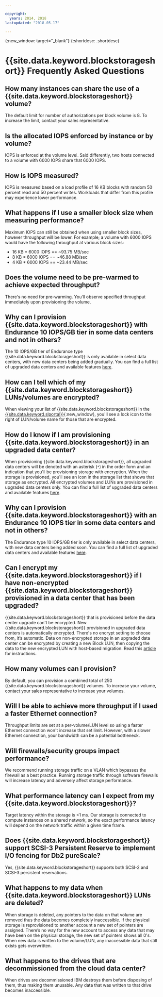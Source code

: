 ```yaml
---

copyright:
  years: 2014, 2018
lastupdated: "2018-05-17"

---
```

{:new_window: target="_blank"}
{:shortdesc: .shortdesc}

# {{site.data.keyword.blockstorageshort}} Frequently Asked Questions

## How many instances can share the use of a {{site.data.keyword.blockstorageshort}} volume?
The default limit for number of authorizations per block volume is 8. To increase the limit, contact your sales representative.

## Is the allocated IOPS enforced by instance or by volume?
IOPS is enforced at the volume level. Said differently, two hosts connected to a volume with 6000 IOPS share that 6000 IOPS.

## How is IOPS measured?
IOPS is measured based on a load profile of 16 KB blocks with random 50 percent read and 50 percent writes. Workloads that differ from this profile may experience lower performance.

## What happens if I use a smaller block size when measuring performance?
Maximum IOPS can still be obtained when using smaller block sizes, however throughput will be lower. For example; a volume with 6000 IOPS would have the following throughput at various block sizes:

- 16 KB * 6000 IOPS == ~93.75 MB/sec 
- 8 KB * 6000 IOPS == ~46.88 MB/sec
- 4 KB * 6000 IOPS == ~23.44 MB/sec

## Does the volume need to be pre-warmed to achieve expected throughput?
There's no need for pre-warming. You'll observe specified throughput immediately upon provisioning the volume.

## Why can I provision {{site.data.keyword.blockstorageshort}} with Endurance 10 IOPS/GB tier in some data centers and not in others?
The 10 IOPS/GB tier of Endurance type {{site.data.keyword.blockstorageshort}} is only available in select data centers, with new data centers being added gradually. You can find a full list of upgraded data centers and available features [here](new-ibm-block-and-file-storage-location-and-features.html).

## How can I tell which of my {{site.data.keyword.blockstorageshort}} LUNs/volumes are encrypted?
When viewing your list of {{site.data.keyword.blockstorageshort}} in the [{{site.data.keyword.slportal}}](https://control.softlayer.com/){:new_window}, you'll see a lock icon to the right of LUN/volume name for those that are encrypted.

## How do I know if I am provisioning {{site.data.keyword.blockstorageshort}} in an upgraded data center?
When provisioning {{site.data.keyword.blockstorageshort}}, all upgraded data centers will be denoted with an asterisk (`*`) in the order form and an indication that you'll be provisioning storage with encryption. When the storage is provisioned, you'll see an icon in the storage list that shows that storage as encrypted. All encrypted volumes and LUNs are provisioned in upgraded data centers only. You can find a full list of upgraded data centers and available features [here](new-ibm-block-and-file-storage-location-and-features.html).

## Why can I provision {{site.data.keyword.blockstorageshort}} with an Endurance 10 IOPS tier in some data centers and not in others?
The Endurance type 10 IOPS/GB tier is only available in select data centers, with new data centers being added soon. You can find a full list of upgraded data centers and available features [here](new-ibm-block-and-file-storage-location-and-features.html).

## Can I encrypt my {{site.data.keyword.blockstorageshort}} if I have non-encrypted {{site.data.keyword.blockstorageshort}} provisioned in a data center that has been upgraded?

{{site.data.keyword.blockstorageshort}} that is provisioned before the data center upgrade can't be encrypted. 
New {{site.data.keyword.blockstorageshort}} provisioned in upgraded data centers is automatically encrypted. There's no encrypt setting to choose from, it’s automatic. 
Data on non-encrypted storage in an upgraded data center can be encrypted by creating a new Block LUN, then copying the data to the new encrypted LUN with host-based migration. Read this [article](migrate-block-storage-encrypted-block-storage.html) for instructions.

## How many volumes can I provision?

By default, you can provision a combined total of 250 {{site.data.keyword.blockstorageshort}} volumes. To increase your volume, contact your sales representative to increase your volumes.

## Will I be able to achieve more throughput if I used a faster Ethernet connection?

Throughput limits are set at a per-volume/LUN level so using a faster Ethernet connection won't increase that set limit. However, with a slower Ethernet connection, your bandwidth can be a potential bottleneck.

## Will firewalls/security groups impact performance?

We recommend running storage traffic on a VLAN which bypasses the firewall as a best practice. Running storage traffic through software firewalls will increase latency and adversely affect storage performance.

## What performance latency can I expect from my {{site.data.keyword.blockstorageshort}}?   

Target latency within the storage is <1 ms. Our storage is connected to compute instances on a shared network, so the exact performance latency will depend on the network traffic within a given time frame.

## Does {{site.data.keyword.blockstorageshort}} support SCSI-3 Persistent Reserve to implement I/O fencing for Db2 pureScale?

Yes, {{site.data.keyword.blockstorageshort}} supports both SCSI-2 and SCSI-3 persistent reservations.

## What happens to my data when {{site.data.keyword.blockstorageshort}} LUNs are deleted?

When storage is deleted, any pointers to the data on that volume are removed thus the data becomes completely inaccessible. If the physical storage is reprovisioned to another account a new set of pointers are assigned. There’s no way for the new account to access any data that may have been on the physical storage, the new set of pointers shows all 0's. When new data is written to the volume/LUN, any inaccessible data that still exists gets overwritten.

## What happens to the drives that are decommissioned from the cloud data center?

When drives are decommissioned IBM destroys them before disposing of them, thus making them unusable. Any data that was written to that drive becomes inaccessible.
